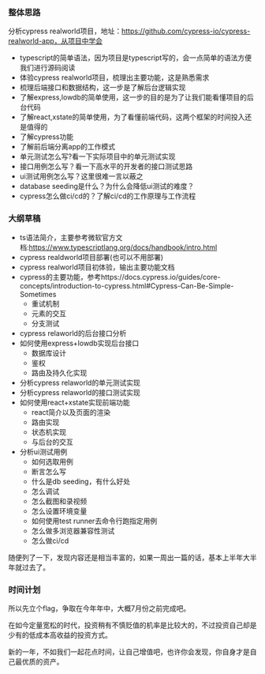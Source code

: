 ### 整体思路

分析cypress realworld项目，地址：https://github.com/cypress-io/cypress-realworld-app，从项目中学会

* typescript的简单语法，因为项目是typescript写的，会一点简单的语法方便我们进行源码阅读
* 体验cypress realworld项目，梳理出主要功能，这是熟悉需求
* 梳理后端接口和数据结构，这一步是了解后台逻辑实现
* 了解express,lowdb的简单使用，这一步的目的是为了让我们能看懂项目的后台代码
* 了解react,xstate的简单使用，为了看懂前端代码，这两个框架的时间投入还是值得的
* 了解cypress功能
* 了解前后端分离app的工作模式
* 单元测试怎么写?看一下实际项目中的单元测试实现
* 接口用例怎么写？看一下高水平的开发者的接口测试思路
* ui测试用例怎么写？这里很难一言以蔽之
* database seeding是什么？为什么会降低ui测试的难度？
* cypress怎么做ci/cd的？了解ci/cd的工作原理与工作流程

### 大纲草稿

* ts语法简介，主要参考微软官方文档:https://www.typescriptlang.org/docs/handbook/intro.html
* cypress realdworld项目部署(也可以不用部署)
* cypress realworld项目初体验，输出主要功能文档
* cypress的主要功能，参考https://docs.cypress.io/guides/core-concepts/introduction-to-cypress.html#Cypress-Can-Be-Simple-Sometimes
    * 重试机制
    * 元素的交互
    * 分支测试
* cypress relaworld的后台接口分析
* 如何使用express+lowdb实现后台接口
    * 数据库设计
    * 鉴权
    * 路由及持久化实现
* 分析cypress relaworld的单元测试实现
* 分析cypress relaworld的接口测试实现
* 如何使用react+xstate实现前端功能
    * react简介以及页面的渲染
    * 路由实现
    * 状态机实现
    * 与后台的交互
* 分析ui测试用例
    * 如何选取用例
    * 断言怎么写
    * 什么是db seeding，有什么好处
    * 怎么调试
    * 怎么截图和录视频
    * 怎么设置环境变量
    * 如何使用test runner去命令行跑指定用例
    * 怎么做多浏览器兼容性测试
    * 怎么做ci/cd

随便列了一下，发现内容还是相当丰富的，如果一周出一篇的话，基本上半年大半年就过去了。

### 时间计划

所以先立个flag，争取在今年年中，大概7月份之前完成吧。

在如今定量宽松的时代，投资稍有不慎贬值的机率是比较大的，不过投资自己却是少有的低成本高收益的投资方式。

新的一年，不如我们一起花点时间，让自己增值吧，也许你会发现，你自身才是自己最优质的资产。



